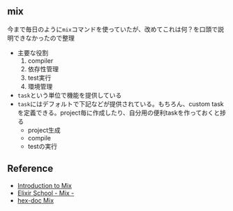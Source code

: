 ## mix

今まで毎日のように`mix`コマンドを使っていたが、改めてこれは何？を口頭で説明できなかったので整理

- 主要な役割
  1. compiler
  1. 依存性管理
  1. test実行
  1. 環境管理
- `task`という単位で機能を提供している
- `task`にはデフォルトで下記などが提供されている。もちろん、custom taskを定義できる。project毎に作成したり、自分用の便利taskを作っておくと捗る
  - project生成
  - compile
  - testの実行
  

## Reference

- [Introduction to Mix](https://elixir-lang.org/getting-started/mix-otp/introduction-to-mix.html)
- [Elixir School - Mix -](https://elixirschool.com/ja/lessons/basics/mix/)
- [hex-doc Mix](https://hexdocs.pm/mix/Mix.html)
